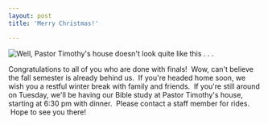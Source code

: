 ```yaml
---
layout: post
title: 'Merry Christmas!'

---
```


![Well, Pastor Timothy's house doesn't look quite like this . . .](http://www.acts2fellowship.org/minnesota/wp-content/uploads/2010/12/blessingsofchristmas.jpg)

Congratulations to all of you who are done with finals!  Wow, can't believe the fall semester is already behind us.  If you're headed home soon, we wish you a restful winter break with family and friends.  If you're still around on Tuesday, we'll be having our Bible study at Pastor Timothy's house, starting at 6:30 pm with dinner.  Please contact a staff member for rides.  Hope to see you there!